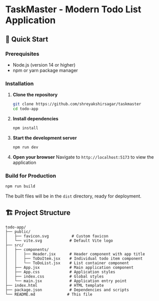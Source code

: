 # TaskMaster - Modern Todo List Application


## 🚀 Quick Start

### Prerequisites

- Node.js (version 14 or higher)
- npm or yarn package manager

### Installation

1. **Clone the repository**
   ```bash
   git clone https://github.com/shreyakshirsagar/taskmaster
   cd todo-app
   ```

2. **Install dependencies**
   ```bash
   npm install
   ```

3. **Start the development server**
   ```bash
   npm run dev
   ```

4. **Open your browser**
   Navigate to `http://localhost:5173` to view the application

### Build for Production

```bash
npm run build
```

The built files will be in the `dist` directory, ready for deployment.

## 🏗️ Project Structure

```
todo-app/
├── public/
│   ├── favicon.svg          # Custom favicon
│   └── vite.svg            # Default Vite logo
├── src/
│   ├── components/
│   │   ├── Header.jsx      # Header component with app title
│   │   ├── ToDoItem.jsx    # Individual todo item component
│   │   └── ToDoList.jsx    # List container component
│   ├── App.jsx             # Main application component
│   ├── App.css             # Application styles
│   ├── index.css           # Global styles
│   └── main.jsx            # Application entry point
├── index.html              # HTML template
├── package.json            # Dependencies and scripts
└── README.md              # This file
```
